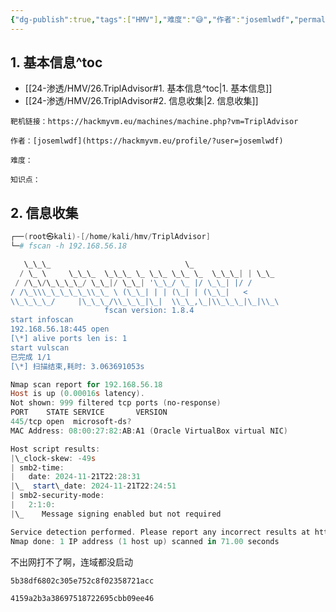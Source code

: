 ```yaml
---
{"dg-publish":true,"tags":["HMV"],"难度":"😅","作者":"josemlwdf","permalink":"/24-渗透/HMV/26.TriplAdvisor/","dgPassFrontmatter":true,"noteIcon":"","created":"2024-11-22T19:13:18.898+08:00","updated":"2024-11-25T01:09:55.020+08:00"}
---
```


## 1. 基本信息^toc

- [[24-渗透/HMV/26.TriplAdvisor#1. 基本信息^toc\|1. 基本信息]]
- [[24-渗透/HMV/26.TriplAdvisor#2. 信息收集\|2. 信息收集]]

```
靶机链接：https://hackmyvm.eu/machines/machine.php?vm=TriplAdvisor
```


```
作者：[josemlwdf](https://hackmyvm.eu/profile/?user=josemlwdf)
```

```
难度：
```


```
知识点：
```

## 2. 信息收集

```PowerShell
┌──(root㉿kali)-[/home/kali/hmv/TriplAdvisor]
└─# fscan -h 192.168.56.18

   \_\_\_                              \_
  / \_ \     \_\_\_  \_\_\_ \_ \_\_ \_\_ \_  \_\_\_| | \_\_
 / /\_\/\_\_\_\_/ \_\_|/ \_\_| '\_\_/ \_ |/ \_\_| |/ /
/ /\_\\\_\_\_\_\_\\_\_ \ (\_\_| | | (\_| | (\_\_|   <
\\_\_\_\_/     |\_\_\_/\\_\_\_|\_|  \\_\_,\_|\\_\_\_|\_|\\_\
                     fscan version: 1.8.4
start infoscan
192.168.56.18:445 open
[\*] alive ports len is: 1
start vulscan
已完成 1/1
[\*] 扫描结束,耗时: 3.063691053s
```


```PowerShell
Nmap scan report for 192.168.56.18
Host is up (0.00016s latency).
Not shown: 999 filtered tcp ports (no-response)
PORT    STATE SERVICE       VERSION
445/tcp open  microsoft-ds?
MAC Address: 08:00:27:82:AB:A1 (Oracle VirtualBox virtual NIC)

Host script results:
|\_clock-skew: -49s
| smb2-time:
|   date: 2024-11-21T22:28:31
|\_  start\_date: 2024-11-21T22:24:51
| smb2-security-mode:
|   2:1:0:
|\_    Message signing enabled but not required

Service detection performed. Please report any incorrect results at https://nmap.org/submit/ .
Nmap done: 1 IP address (1 host up) scanned in 71.00 seconds
```
不出网打不了啊，连域都没启动



```PowerShell
5b38df6802c305e752c8f02358721acc
```


```PowerShell
4159a2b3a38697518722695cbb09ee46
```


